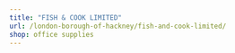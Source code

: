 ```yaml
---
title: "FISH & COOK LIMITED"
url: /london-borough-of-hackney/fish-and-cook-limited/
shop: office supplies
---
```

